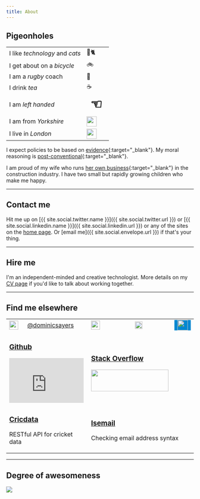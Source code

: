 ```yaml
---
title: About
---
```


## Pigeonholes

<table>
  <tbody>
    <tr>
      <td>I like <em>technology</em> and <em>cats</em></td>
      <td>🔧🐈</td>
    </tr>
    <tr>
      <td>I get about on a <em>bicycle</em></td>
      <td>🚲</td>
    </tr>
    <tr>
      <td>I am a <em>rugby</em> coach</td>
      <td>🏉</td>
    </tr>
    <tr>
      <td>I drink <em>tea</em></td>
      <td>☕</td>
    </tr>
    <tr>
      <td>I am <em>left handed</em></td>
      <td style="font-size: 36px; font-weight: bold;">☜</td>
    </tr>
    <tr>
      <td>I am from <em>Yorkshire</em></td>
      <td><img src="https://pbs.twimg.com/profile_images/798459304156295168/hqWNAdqm_normal.jpg" height="27" /></td>
    </tr>
    <tr>
      <td>I live in <em>London</em></td>
      <td><img src="/assets/article_images{{ page.url }}london-bridge-icon.png" height="27" /></td>
    </tr>
  </tbody>
</table>

I expect policies to be based on [evidence](https://en.wikipedia.org/wiki/Evidence-based_policy){:target="_blank"}. My moral reasoning is [post-conventional](https://en.wikipedia.org/wiki/Lawrence_Kohlberg's_stages_of_moral_development#Post-Conventional){:target="_blank"}.

I am proud of my wife who runs [her own business](http://insitearts.com){:target="_blank"} in the construction industry. I have two small but rapidly growing children who make me happy.

---

## Contact me

Hit me up on [{{ site.social.twitter.name }}]({{ site.social.twitter.url }}) or [{{ site.social.linkedin.name }}]({{ site.social.linkedin.url }}) or any of the sites on the [home page](/). Or [email me]({{ site.social.envelope.url }}) if that's your thing.

---

## Hire me

I'm an independent-minded and creative technologist. More details on my [CV page](/cv) if you'd like to talk about working together.

---

## Find me elsewhere

<table class="six-column">
  <tbody>
    <tr>
      <td>
        <a target="_blank" href="{{ site.social.linkedin.url }}">
          <img src="https://upload.wikimedia.org/wikipedia/commons/thumb/0/01/LinkedIn_Logo.svg/2000px-LinkedIn_Logo.svg.png" height="24" />
        </a>
      </td>
      <td colspan="2">
        <a href="{{ site.social.twitter.url }}" class="twitter-follow-button" data-show-count="false" data-size="large" data-show-screen-name="false">
          @dominicsayers
        </a>
        <script async src="//platform.twitter.com/widgets.js" charset="utf-8"></script>
      </td>
      <td>
        <a target="_blank" href="{{ site.social.quora.url }}">
          <img src="https://qsf.ec.quoracdn.net/-3-images.logo.wordmark_default.svg4c6ca969eb5c90e5.svg" height="24" />
        </a>
      </td>
      <td>
        <a target="_blank" href="{{ site.social.angellist.url }}">
          <img src="https://alist.co/assets/shared/AngelList-1f53479b7b3bd75d55d9dd0d396a738b1a6943a7885dcd2fa3e4f1adb048f61e.png" height="20" />
        </a>
      </td>
      <td>
        <a target="_blank" href="{{ site.social.crunchbase.url }}">
          <img src="https://www.crunchbase.com/app/images/logo_crunchbase.svg" height="28" style="background-color: rgb(2, 136, 209); padding: 0 8px;" />
        </a>
      </td>
    </tr>
    <tr>
      <td colspan="3">
        <h3><a target="_blank" href="{{ site.social.github.url }}">Github</a></h3>
        <iframe src="https://githubbadge.appspot.com/dominicsayers?a=0" style="border: 0;height: 120px;width: 200px;overflow: hidden;" frameBorder="0"></iframe>
      </td>
      <td colspan="2">
        <h3><a target="_blank" href="{{ site.social.stack-overflow.url }}">Stack Overflow</a></h3>
        <a target="_blank" href="{{ site.social.stack-overflow.url }}">
          <img src="https://stackoverflow.com/users/flair/63349.png" width="208" height="58" />
        </a>
      </td>
    </tr>
    <tr>
      <td colspan="3">
        <h3><a target="_blank" href="http://cricdata.org">Cricdata</a></h3>
        <p>RESTful API for cricket data</p>
      </td>
      <td colspan="3">
        <h3><a target="_blank" href="http://isemail.info">Isemail</a></h3>
        <p>Checking email address syntax</p>
      </td>
    </tr>
  </tbody>
</table>

---

## Degree of awesomeness

<img src="https://img.shields.io/badge/Awesomeness-%E2%98%85%E2%98%85%E2%98%85%E2%98%85%E2%98%85-green.svg" />
